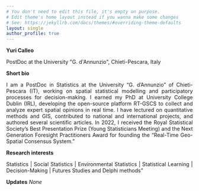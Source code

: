 ```yaml
---
# You don't need to edit this file, it's empty on purpose.
# Edit theme's home layout instead if you wanna make some changes
# See: https://jekyllrb.com/docs/themes/#overriding-theme-defaults
layout: single
author_profile: true
---
```

**Yuri Calleo**

PostDoc at the University "G. d'Annunzio", Chieti-Pescara, Italy

**Short bio**

<p align="justify">
I am a PostDoc in Statistics at the University “G. d’Annunzio” of Chieti-Pescara (IT), working on spatial statistical modelling and participatory processes for decision-making. I earned my PhD at University College Dublin (IRL), developing the open-source platform RT-GSCS to collect and analyze expert spatial opinions in real time. I have lectured on quantitative methods and GIS, contributed to national and international projects, and authored several scientific articles. In 2022, I received the Royal Statistical Society’s Best Presentation Prize (Young Statisticians Meeting) and the Next Generation Foresight Practitioners Award for founding the “Real-Time Geo-Spatial Consensus System.”
</p>

**Research interests**
<p align="justify">
Statistics | Social Statistics | Environmental Statistics | Statistical Learning | Decision-Making | Futures Studies and Delphi methods”
</p>

**Updates**
*None*
